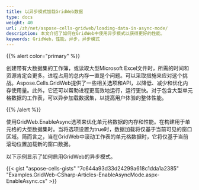 ```yaml
---
title: 以异步模式加载GridWeb数据
type: docs
weight: 40
url: /zh/net/aspose-cells-gridweb/loading-data-in-async-mode/
description: 本文介绍了如何在GridWeb中使用异步模式以获得更好的性能。
keywords: GridWeb，性能，异步，异步模式
---
```


{{% alert color="primary" %}} 

创建带有大数据集的工作簿，或读取大型Microsoft Excel文件时，所需的时间和资源肯定会更多。进程占用的总内存一直是个问题。可以采取措施来应对这个挑战。Aspose.Cells.GridWeb提供了一些相关选项和API，以降低、减少和优化内存使用量。此外，它还可以帮助进程更高效地运行，运行更快。对于包含大型单元格数据的工作表，可以异步加载数据集，以提高用户体验的整体性能。

{{% /alert %}} 

使用GridWeb.EnableAsync选项来优化单元格数据的内存和性能。在构建用于单元格的大型数据集时。当将选项设置为true时，数据加载将仅基于当前可见的窗口区域。简而言之，当在GridWeb中滚动工作表的单元格数据时，它将仅基于当前滚动位置加载新的窗口数据。

以下示例显示了如何启用GridWeb的异步模式。



{{< gist "aspose-cells-gists" "7c644a93d33d24299a618c1dda1a2385" "Examples.GridWeb-CSharp-Articles-EnableAsyncMode.aspx-EnableAsync.cs" >}}
